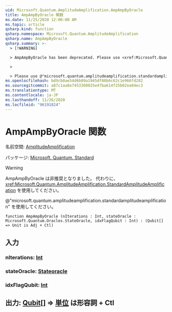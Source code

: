 ```yaml
---
uid: Microsoft.Quantum.AmplitudeAmplification.AmpAmpByOracle
title: AmpAmpByOracle 関数
ms.date: 11/25/2020 12:00:00 AM
ms.topic: article
qsharp.kind: function
qsharp.namespace: Microsoft.Quantum.AmplitudeAmplification
qsharp.name: AmpAmpByOracle
qsharp.summary: >-
  > [!WARNING]

  > AmpAmpByOracle has been deprecated. Please use <xref:Microsoft.Quantum.AmplitudeAmplification.StandardAmplitudeAmplification> instead.

  >

  > Please use @"microsoft.quantum.amplitudeamplification.standardamplitudeamplification".
ms.openlocfilehash: bd9cb0ae54d6b09a1945df80b6c62c1e966fd282
ms.sourcegitcommit: a87c1aa8e7453360025e47ba614f25b02ea84ec3
ms.translationtype: MT
ms.contentlocale: ja-JP
ms.lasthandoff: 11/26/2020
ms.locfileid: "96191824"
---
```

# <a name="ampampbyoracle-function"></a>AmpAmpByOracle 関数

名前空間: [AmplitudeAmplification](xref:Microsoft.Quantum.AmplitudeAmplification)

パッケージ: [Microsoft. Quantum. Standard](https://nuget.org/packages/Microsoft.Quantum.Standard)


> [!WARNING]
> AmpAmpByOracle は非推奨となりました。 代わりに、<xref:Microsoft.Quantum.AmplitudeAmplification.StandardAmplitudeAmplification> を使用してください。
>
> @"microsoft.quantum.amplitudeamplification.standardamplitudeamplification" を使用してください。



```qsharp
function AmpAmpByOracle (nIterations : Int, stateOracle : Microsoft.Quantum.Oracles.StateOracle, idxFlagQubit : Int) : (Qubit[] => Unit is Adj + Ctl)
```


## <a name="input"></a>入力

### <a name="niterations--int"></a>nIterations: [Int](xref:microsoft.quantum.lang-ref.int)




### <a name="stateoracle--stateoracle"></a>stateOracle: [Stateoracle](xref:Microsoft.Quantum.Oracles.StateOracle)




### <a name="idxflagqubit--int"></a>idxFlagQubit: [Int](xref:microsoft.quantum.lang-ref.int)





## <a name="output--qubit--unit--is-adj--ctl"></a>出力: [Qubit](xref:microsoft.quantum.lang-ref.qubit)[] => [単位](xref:microsoft.quantum.lang-ref.unit)  は形容詞 + Ctl

